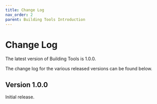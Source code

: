 ```yaml
---
title: Change Log
nav_order: 2
parent: Building Tools Introduction
---
```


# Change Log

The latest version of Building Tools is 1.0.0.

The change log for the various released versions can be found below.

## Version 1.0.0

Initial release.